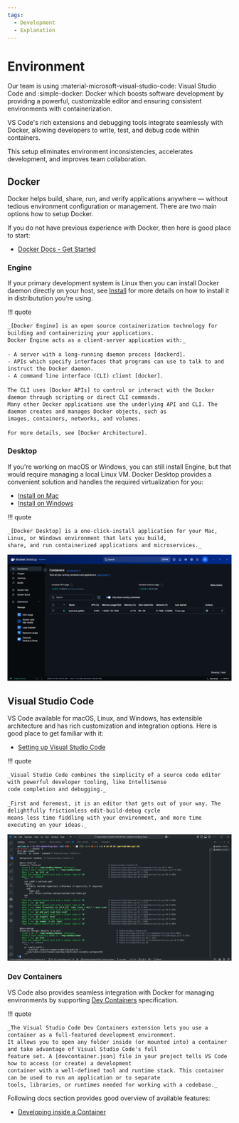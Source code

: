 ```yaml
---
tags:
  - Development
  - Explanation
---
```


# Environment

Our team is using :material-microsoft-visual-studio-code: Visual Studio Code and :simple-docker: Docker which boosts
software development by providing a powerful, customizable editor and ensuring consistent environments with
containerization.

VS Code's rich extensions and debugging tools integrate seamlessly with Docker, allowing developers to write, test, and
debug code within containers.

This setup eliminates environment inconsistencies, accelerates development, and improves team collaboration.

## Docker

Docker helps build, share, run, and verify applications anywhere — without tedious environment configuration or
management. There are two main options how to setup Docker.

If you do not have previous experience with Docker, then here is good place to start:

- [Docker Docs - Get Started]

### Engine

If your primary development system is Linux then you can install Docker daemon directly on your host, see [Install] for
more details on how to install it in distributution you're using.

!!! quote

    _[Docker Engine] is an open source containerization technology for building and containerizing your applications.
    Docker Engine acts as a client-server application with:_

    - A server with a long-running daemon process [dockerd].
    - APIs which specify interfaces that programs can use to talk to and instruct the Docker daemon.
    - A command line interface (CLI) client [docker].

    The CLI uses [Docker APIs] to control or interact with the Docker daemon through scripting or direct CLI commands.
    Many other Docker applications use the underlying API and CLI. The daemon creates and manages Docker objects, such as
    images, containers, networks, and volumes.

    For more details, see [Docker Architecture].

### Desktop

If you're working on macOS or Windows, you can still install Engine, but that would require managing a local Linux VM.
Docker Desktop provides a convenient solution and handles the required virtualization for you:

- [Install on Mac]
- [Install on Windows]

!!! quote

    _[Docker Desktop] is a one-click-install application for your Mac, Linux, or Windows environment that lets you build,
    share, and run containerized applications and microservices._

![A screenshot of Docker Desktop's user interface, showing the "Containers" tab.](assets/images/docker-for-desktop.png "Docker for Desktop")

## Visual Studio Code

VS Code available for macOS, Linux, and Windows, has extensible architecture and has rich customization and integration
options. Here is good place to get familiar with it:

- [Setting up Visual Studio Code]

!!! quote

    _Visual Studio Code combines the simplicity of a source code editor with powerful developer tooling, like IntelliSense
    code completion and debugging._

    _First and foremost, it is an editor that gets out of your way. The delightfully frictionless edit-build-debug cycle
    means less time fiddling with your environment, and more time executing on your ideas._

![A screenshot of a Visual Studio Code environment. The terminal window shows a behave command being executed to test BDD (Behavior-Driven Development) scenarios for a PartCAD project.](assets/images/vs-code-behave.png "VS Code: Behave")

### Dev Containers

VS Code also provides seamless integration with Docker for managing environments by supporting [Dev Containers]
specification.

!!! quote

    _The Visual Studio Code Dev Containers extension lets you use a container as a full-featured development environment.
    It allows you to open any folder inside (or mounted into) a container and take advantage of Visual Studio Code's full
    feature set. A [devcontainer.json] file in your project tells VS Code how to access (or create) a development
    container with a well-defined tool and runtime stack. This container can be used to run an application or to separate
    tools, libraries, or runtimes needed for working with a codebase._

Following docs section provides good overview of available features:

- [Developing inside a Container]

[Dev Containers]: https://containers.dev/
[Install on Mac]: https://docs.docker.com/desktop/setup/install/mac-install/
[Install on Windows]: https://docs.docker.com/desktop/setup/install/windows-install/
[Install]: https://docs.docker.com/engine/install/
[Docker Architecture]: https://docs.docker.com/get-started/docker-overview/#docker-architecture
[Docker APIs]: https://docs.docker.com/reference/api/engine/
[docker]: https://docs.docker.com/reference/cli/docker/
[dockerd]: https://docs.docker.com/reference/cli/dockerd
[Docker Desktop]: https://docs.docker.com/desktop/
[Docker Docs - Get Started]: https://docs.docker.com/get-started/
[Docker Engine]: https://docs.docker.com/engine/
[Setting up Visual Studio Code]: https://code.visualstudio.com/docs/setup/setup-overview
[devcontainer.json]: https://code.visualstudio.com/docs/devcontainers/containers#_create-a-devcontainerjson-file
[Developing inside a Container]: https://code.visualstudio.com/docs/devcontainers/containers
